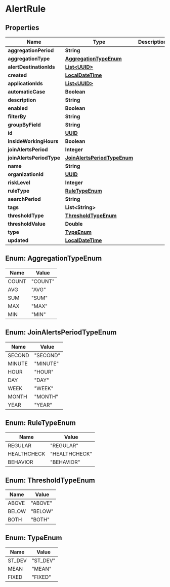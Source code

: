 
# AlertRule

## Properties
Name | Type | Description | Notes
------------ | ------------- | ------------- | -------------
**aggregationPeriod** | **String** |  |  [optional]
**aggregationType** | [**AggregationTypeEnum**](#AggregationTypeEnum) |  |  [optional]
**alertDestinationIds** | [**List&lt;UUID&gt;**](UUID.md) |  |  [optional]
**created** | [**LocalDateTime**](LocalDateTime.md) |  |  [optional]
**applicationIds** | [**List&lt;UUID&gt;**](UUID.md) |  |  [optional]
**automaticCase** | **Boolean** |  |  [optional]
**description** | **String** |  |  [optional]
**enabled** | **Boolean** |  |  [optional]
**filterBy** | **String** |  |  [optional]
**groupByField** | **String** |  |  [optional]
**id** | [**UUID**](UUID.md) |  |  [optional]
**insideWorkingHours** | **Boolean** |  |  [optional]
**joinAlertsPeriod** | **Integer** |  |  [optional]
**joinAlertsPeriodType** | [**JoinAlertsPeriodTypeEnum**](#JoinAlertsPeriodTypeEnum) |  |  [optional]
**name** | **String** |  |  [optional]
**organizationId** | [**UUID**](UUID.md) |  |  [optional]
**riskLevel** | **Integer** |  |  [optional]
**ruleType** | [**RuleTypeEnum**](#RuleTypeEnum) |  |  [optional]
**searchPeriod** | **String** |  |  [optional]
**tags** | **List&lt;String&gt;** |  |  [optional]
**thresholdType** | [**ThresholdTypeEnum**](#ThresholdTypeEnum) |  |  [optional]
**thresholdValue** | **Double** |  |  [optional]
**type** | [**TypeEnum**](#TypeEnum) |  |  [optional]
**updated** | [**LocalDateTime**](LocalDateTime.md) |  |  [optional]


<a name="AggregationTypeEnum"></a>
## Enum: AggregationTypeEnum
Name | Value
---- | -----
COUNT | &quot;COUNT&quot;
AVG | &quot;AVG&quot;
SUM | &quot;SUM&quot;
MAX | &quot;MAX&quot;
MIN | &quot;MIN&quot;


<a name="JoinAlertsPeriodTypeEnum"></a>
## Enum: JoinAlertsPeriodTypeEnum
Name | Value
---- | -----
SECOND | &quot;SECOND&quot;
MINUTE | &quot;MINUTE&quot;
HOUR | &quot;HOUR&quot;
DAY | &quot;DAY&quot;
WEEK | &quot;WEEK&quot;
MONTH | &quot;MONTH&quot;
YEAR | &quot;YEAR&quot;


<a name="RuleTypeEnum"></a>
## Enum: RuleTypeEnum
Name | Value
---- | -----
REGULAR | &quot;REGULAR&quot;
HEALTHCHECK | &quot;HEALTHCHECK&quot;
BEHAVIOR | &quot;BEHAVIOR&quot;


<a name="ThresholdTypeEnum"></a>
## Enum: ThresholdTypeEnum
Name | Value
---- | -----
ABOVE | &quot;ABOVE&quot;
BELOW | &quot;BELOW&quot;
BOTH | &quot;BOTH&quot;


<a name="TypeEnum"></a>
## Enum: TypeEnum
Name | Value
---- | -----
ST_DEV | &quot;ST_DEV&quot;
MEAN | &quot;MEAN&quot;
FIXED | &quot;FIXED&quot;



